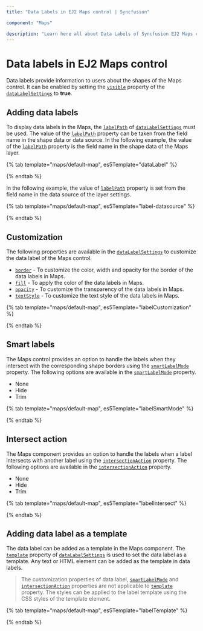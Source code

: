 ```yaml
---
title: "Data Labels in EJ2 Maps control | Syncfusion"

component: "Maps"

description: "Learn here all about Data Labels of Syncfusion EJ2 Maps control and more."
---
```


# Data labels in EJ2 Maps control

Data labels provide information to users about the shapes of the Maps control. It can be enabled by setting the [`visible`](../api/maps/dataLabelSettingsModel/#visible) property of the [`dataLabelSettings`](../api/maps/dataLabelSettingsModel/) to **true**.

## Adding data labels

To display data labels in the Maps, the [`labelPath`](../api/maps/dataLabelSettingsModel/#labelpath) of [`dataLabelSettings`](../api/maps/dataLabelSettingsModel/) must be used. The value of the [`labelPath`](../api/maps/dataLabelSettingsModel/#labelpath) property can be taken from the field name in the shape data or data source. In the following example, the value of the [`labelPath`](../api/maps/dataLabelSettingsModel/#labelpath) property is the field name in the shape data of the Maps layer.

{% tab template="maps/default-map", es5Template="dataLabel" %}

{% endtab %}

In the following example, the value of [`labelPath`](../api/maps/dataLabelSettingsModel/#labelpath) property is set from the field name in the data source of the layer settings.

{% tab template="maps/default-map", es5Template="label-datasource" %}

{% endtab %}

## Customization

The following properties are available in the [`dataLabelSettings`](../api/maps/dataLabelSettingsModel/) to customize the data label of the Maps control.

* [`border`](../api/maps/dataLabelSettingsModel/#border) - To customize the color, width and opacity for the border of the data labels in Maps.
* [`fill`](../api/maps/dataLabelSettingsModel/#fill) - To apply the color of the data labels in Maps.
* [`opacity`](../api/maps/dataLabelSettingsModel/#opacity) - To customize the transparency of the data labels in Maps.
* [`textStyle`](../api/maps/dataLabelSettingsModel/#textstyle) - To customize the text style of the data labels in Maps.

{% tab template="maps/default-map", es5Template="labelCustomization" %}

{% endtab %}

## Smart labels

The Maps control provides an option to handle the labels when they intersect with the corresponding shape borders using the [`smartLabelMode`](../api/maps/dataLabelSettingsModel/#smartlabelmode) property. The following options are available in the [`smartLabelMode`](../api/maps/dataLabelSettingsModel/#smartlabelmode) property.

* None
* Hide
* Trim

{% tab template="maps/default-map", es5Template="labelSmartMode" %}

{% endtab %}

## Intersect action

The Maps component provides an option to handle the labels when a label intersects with another label using the [`intersectionAction`](../api/maps/dataLabelSettingsModel/#intersectionaction) property. The following options are available in the [`intersectionAction`](../api/maps/dataLabelSettingsModel/#intersectionaction) property.

* None
* Hide
* Trim

{% tab template="maps/default-map", es5Template="labelIntersect" %}

{% endtab %}

## Adding data label as a template

The data label can be added as a template in the Maps component. The [`template`](../api/maps/dataLabelSettingsModel/#template) property of [`dataLabelSettings`](../api/maps/dataLabelSettingsModel) is used to set the data label as a template. Any text or HTML element can be added as the template in data labels.

>The customization properties of data label, [`smartLabelMode`](../api/maps/dataLabelSettingsModel/#smartlabelmode) and [`intersectionAction`](../api/maps/dataLabelSettingsModel/#intersectionaction) properties are not applicable to [`template`](../api/maps/dataLabelSettingsModel/#template) property. The styles can be applied to the label template using the CSS styles of the template element.

{% tab template="maps/default-map", es5Template="labelTemplate" %}

{% endtab %}